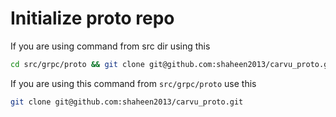 # Initialize proto repo

If you are using command from src dir using this

```bash
cd src/grpc/proto && git clone git@github.com:shaheen2013/carvu_proto.git && cd ../../../
```

If you are using this command from `src/grpc/proto` use this

```bash
git clone git@github.com:shaheen2013/carvu_proto.git
```
